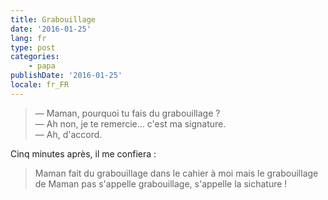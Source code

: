 ```yaml
---
title: Grabouillage
date: '2016-01-25'
lang: fr
type: post
categories:
    - papa
publishDate: '2016-01-25'
locale: fr_FR
---
```


> — Maman, pourquoi tu fais du grabouillage ?  
> — Ah non, je te remercie… c'est ma signature.  
> — Ah, d'accord.

Cinq minutes après, il me confiera :

> Maman fait du grabouillage dans le cahier à moi mais le grabouillage de Maman pas s'appelle grabouillage, s'appelle la sichature !
